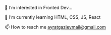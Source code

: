 👀 I’m interested in Fronted Dev...

🌱 I’m currently learning HTML, CSS, JS, React

📫 How to reach me ayratgazievmail@gmail.com 
